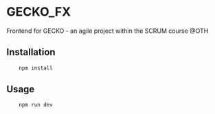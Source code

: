 # GECKO_FX
Frontend for GECKO - an agile project within the SCRUM course @OTH 


## Installation
```bash
    npm install 
```

## Usage 
```bash
    npm run dev 
```
